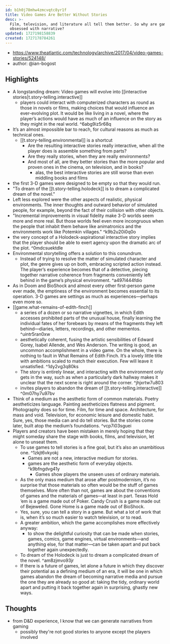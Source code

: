 ```yaml
---
id: b1h0j78mhw4zmcvqtc8yr1f
title: Video Games Are Better Without Stories
desc: >-
  Film, television, and literature all tell them better. So why are games still
  obsessed with narrative?
updated: 1727198158839
created: 1727178784261
---
```


- https://www.theatlantic.com/technology/archive/2017/04/video-games-stories/524148/
- author: @ian-bogost

## Highlights

- A longstanding dream: Video games will evolve into [[interactive stories|t.story-telling.interactive]]
  - players could interact with computerized characters as round as those in novels or films, making choices that would influence an ever-evolving plot. It would be like living in a novel, where the player’s actions would have as much of an influence on the story as they might in the real world. ^6abg9iz5r68q
- It’s an almost impossible bar to reach, for cultural reasons as much as technical ones.
  - [[t.story-telling.environmental]] is a shortcut
    - Are the resulting interactive stories really interactive, when all the player does is assemble something from parts?
    - Are they really stories, when they are really environments?
    - And most of all, are they better stories than the more popular and proven ones in the cinema, on television, and in books?
      - alas, the best interactive stories are still worse than even middling books and films
- the first 3-D games were designed to be empty so that they would run.
- "To dream of the [[t.story-telling.holodeck]] is to dream a complicated dream of the novel."
- Left less explored were the other aspects of realistic, physical environments. The inner thoughts and outward behavior of simulated people, for example, beyond the fact of their collision with other objects.
- "Incremental improvements in visual fidelity make 3-D worlds seem more and more real. But those worlds feel even more incongruous when the people that inhabit them behave like animatronics and the environments work like Potemkin villages." ^k9b2u20i0q0o
- the very concept of a Holodeck-aspirational interactive story implies that the player should be able to exert agency upon the dramatic arc of the plot. ^0mdcsuektdle
- Environmental storytelling offers a solution to this conundrum.
  -  Instead of trying to resolve the matter of simulated character and plot, the genre gives up on both, embracing scripted action instead. The player’s experience becomes that of a detective, piecing together narrative coherence from fragments conveniently left behind in the game’s physical environment. ^a497l444fdio
- As in Doom and BioShock and almost every other first-person game ever made, the emptiness of the environment becomes essential to its operation. 3-D games are settings as much as experiences—perhaps even more so.
- [[game.what-remains-of-edith-finch]] 
  - a series of a dozen or so narrative vignettes, in which Edith accesses prohibited parts of the unusual house, finally learning the individual fates of her forebears by means of the fragments they left behind—diaries, letters, recordings, and other mementos. ^uintr5ran0xw
  - aesthetically coherent, fusing the artistic sensibilities of Edward Gorey, Isabel Allende, and Wes Anderson. The writing is good, an uncommon accomplishment in a video game. On the whole, there is nothing to fault in What Remains of Edith Finch. It’s a lovely little title with ambitions scaled to match their execution. Few will leave it unsatisfied. ^1dy2vg3q80ks
  - The story is entirely linear, and interacting with the environment only gets in the way, such as when a particularly dark hallway makes it unclear that the next scene is right around the corner. ^jhjxrtw7u803
  - invites players to abandon the dream of [[t.story-telling.interactive]] ^0m07hy7u97bv
- Think of a medium as the aesthetic form of common materials. Poetry aestheticizes language. Painting aestheticizes flatness and pigment. Photography does so for time. Film, for time and space. Architecture, for mass and void. Television, for economic leisure and domestic habit. Sure, yes, those media can and do tell stories. But the stories come later, built atop the medium’s foundations. ^vcp7i03sguei
- Players and creators have been mistaken in merely hoping that they might someday share the stage with books, films, and television, let alone to unseat them.
  - To use games to tell stories is a fine goal, but it’s also an unambitious one. ^1zkjt6vkyokj
    - Games are not a new, interactive medium for stories.
    - games are the aesthetic form of everyday objects. ^k9bfngdvg41y
      - Games show players the unseen uses of ordinary materials.
  - As the only mass medium that arose after postmodernism, it’s no surprise that those materials so often would be the stuff of games themselves. More often than not, games are about the conventions of games and the materials of games—at least in part. Texas Hold ’em is a game made out of Poker. Candy Crush is a game made out of Bejeweled. Gone Home is a game made out of BioShock.
  - Yes, sure, you can tell a story in a game. But what a lot of work that is, when it’s so much easier to watch television, or to read.
  - A greater ambition, which the game accomplishes more effectively anyway: 
    - to show the delightful curiosity that can be made when stories, games, comics, game engines, virtual environments—and anything else, for that matter—can be taken apart and put back together again unexpectedly.
  - To dream of the Holodeck is just to dream a complicated dream of the novel. ^am8zjmvo93jr
  - If there is a future of games, let alone a future in which they discover their potential as a defining medium of an era, it will be one in which games abandon the dream of becoming narrative media and pursue the one they are already so good at: taking the tidy, ordinary world apart and putting it back together again in surprising, ghastly new ways.

## Thoughts

- from D&D experience, I know that we can generate narratives from gaming
  - possibly they're not good stories to anyone except the players involved